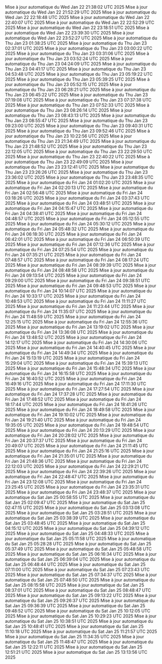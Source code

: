 Mise à jour automatique du Wed Jan 22 21:38:02 UTC 2025
Mise à jour automatique du Wed Jan 22 21:52:29 UTC 2025
Mise à jour automatique du Wed Jan 22 22:18:48 UTC 2025
Mise à jour automatique du Wed Jan 22 22:40:07 UTC 2025
Mise à jour automatique du Wed Jan 22 22:52:29 UTC 2025
Mise à jour automatique du Wed Jan 22 23:18:51 UTC 2025
Mise à jour automatique du Wed Jan 22 23:39:30 UTC 2025
Mise à jour automatique du Wed Jan 22 23:52:27 UTC 2025
Mise à jour automatique du Thu Jan 23 01:38:25 UTC 2025
Mise à jour automatique du Thu Jan 23 02:37:01 UTC 2025
Mise à jour automatique du Thu Jan 23 03:00:22 UTC 2025
Mise à jour automatique du Thu Jan 23 03:31:06 UTC 2025
Mise à jour automatique du Thu Jan 23 03:52:24 UTC 2025
Mise à jour automatique du Thu Jan 23 04:24:09 UTC 2025
Mise à jour automatique du Thu Jan 23 04:41:17 UTC 2025
Mise à jour automatique du Thu Jan 23 04:53:48 UTC 2025
Mise à jour automatique du Thu Jan 23 05:19:22 UTC 2025
Mise à jour automatique du Thu Jan 23 05:39:25 UTC 2025
Mise à jour automatique du Thu Jan 23 05:52:15 UTC 2025
Mise à jour automatique du Thu Jan 23 06:28:21 UTC 2025
Mise à jour automatique du Thu Jan 23 06:45:22 UTC 2025
Mise à jour automatique du Thu Jan 23 07:19:08 UTC 2025
Mise à jour automatique du Thu Jan 23 07:37:38 UTC 2025
Mise à jour automatique du Thu Jan 23 07:52:33 UTC 2025
Mise à jour automatique du Thu Jan 23 08:26:14 UTC 2025
Mise à jour automatique du Thu Jan 23 08:43:13 UTC 2025
Mise à jour automatique du Thu Jan 23 08:55:47 UTC 2025
Mise à jour automatique du Thu Jan 23 09:23:00 UTC 2025
Mise à jour automatique du Thu Jan 23 09:40:31 UTC 2025
Mise à jour automatique du Thu Jan 23 09:52:46 UTC 2025
Mise à jour automatique du Thu Jan 23 10:22:56 UTC 2025
Mise à jour automatique du Thu Jan 23 21:34:49 UTC 2025
Mise à jour automatique du Thu Jan 23 21:48:52 UTC 2025
Mise à jour automatique du Thu Jan 23 22:12:05 UTC 2025
Mise à jour automatique du Thu Jan 23 22:29:50 UTC 2025
Mise à jour automatique du Thu Jan 23 22:40:22 UTC 2025
Mise à jour automatique du Thu Jan 23 22:49:09 UTC 2025
Mise à jour automatique du Thu Jan 23 23:12:41 UTC 2025
Mise à jour automatique du Thu Jan 23 23:26:26 UTC 2025
Mise à jour automatique du Thu Jan 23 23:36:02 UTC 2025
Mise à jour automatique du Thu Jan 23 23:48:35 UTC 2025
Mise à jour automatique du Fri Jan 24 01:02:20 UTC 2025
Mise à jour automatique du Fri Jan 24 02:20:13 UTC 2025
Mise à jour automatique du Fri Jan 24 02:56:48 UTC 2025
Mise à jour automatique du Fri Jan 24 03:18:26 UTC 2025
Mise à jour automatique du Fri Jan 24 03:37:43 UTC 2025
Mise à jour automatique du Fri Jan 24 03:48:51 UTC 2025
Mise à jour automatique du Fri Jan 24 04:15:47 UTC 2025
Mise à jour automatique du Fri Jan 24 04:38:41 UTC 2025
Mise à jour automatique du Fri Jan 24 04:48:57 UTC 2025
Mise à jour automatique du Fri Jan 24 05:12:55 UTC 2025
Mise à jour automatique du Fri Jan 24 05:30:12 UTC 2025
Mise à jour automatique du Fri Jan 24 05:48:32 UTC 2025
Mise à jour automatique du Fri Jan 24 06:18:30 UTC 2025
Mise à jour automatique du Fri Jan 24 06:42:01 UTC 2025
Mise à jour automatique du Fri Jan 24 06:50:39 UTC 2025
Mise à jour automatique du Fri Jan 24 07:12:36 UTC 2025
Mise à jour automatique du Fri Jan 24 07:25:54 UTC 2025
Mise à jour automatique du Fri Jan 24 07:35:21 UTC 2025
Mise à jour automatique du Fri Jan 24 07:48:57 UTC 2025
Mise à jour automatique du Fri Jan 24 08:17:24 UTC 2025
Mise à jour automatique du Fri Jan 24 08:39:39 UTC 2025
Mise à jour automatique du Fri Jan 24 08:48:58 UTC 2025
Mise à jour automatique du Fri Jan 24 09:13:54 UTC 2025
Mise à jour automatique du Fri Jan 24 09:29:00 UTC 2025
Mise à jour automatique du Fri Jan 24 09:38:51 UTC 2025
Mise à jour automatique du Fri Jan 24 09:48:53 UTC 2025
Mise à jour automatique du Fri Jan 24 10:14:07 UTC 2025
Mise à jour automatique du Fri Jan 24 10:33:17 UTC 2025
Mise à jour automatique du Fri Jan 24 10:48:53 UTC 2025
Mise à jour automatique du Fri Jan 24 11:11:27 UTC 2025
Mise à jour automatique du Fri Jan 24 11:23:44 UTC 2025
Mise à jour automatique du Fri Jan 24 11:35:07 UTC 2025
Mise à jour automatique du Fri Jan 24 11:48:59 UTC 2025
Mise à jour automatique du Fri Jan 24 12:25:15 UTC 2025
Mise à jour automatique du Fri Jan 24 12:55:36 UTC 2025
Mise à jour automatique du Fri Jan 24 13:19:02 UTC 2025
Mise à jour automatique du Fri Jan 24 13:36:08 UTC 2025
Mise à jour automatique du Fri Jan 24 13:48:52 UTC 2025
Mise à jour automatique du Fri Jan 24 14:12:17 UTC 2025
Mise à jour automatique du Fri Jan 24 14:30:06 UTC 2025
Mise à jour automatique du Fri Jan 24 14:40:45 UTC 2025
Mise à jour automatique du Fri Jan 24 14:49:34 UTC 2025
Mise à jour automatique du Fri Jan 24 15:13:19 UTC 2025
Mise à jour automatique du Fri Jan 24 15:29:04 UTC 2025
Mise à jour automatique du Fri Jan 24 15:39:13 UTC 2025
Mise à jour automatique du Fri Jan 24 15:48:34 UTC 2025
Mise à jour automatique du Fri Jan 24 16:15:58 UTC 2025
Mise à jour automatique du Fri Jan 24 16:40:52 UTC 2025
Mise à jour automatique du Fri Jan 24 16:49:16 UTC 2025
Mise à jour automatique du Fri Jan 24 17:11:30 UTC 2025
Mise à jour automatique du Fri Jan 24 17:27:54 UTC 2025
Mise à jour automatique du Fri Jan 24 17:37:28 UTC 2025
Mise à jour automatique du Fri Jan 24 17:48:52 UTC 2025
Mise à jour automatique du Fri Jan 24 18:17:44 UTC 2025
Mise à jour automatique du Fri Jan 24 18:41:26 UTC 2025
Mise à jour automatique du Fri Jan 24 18:49:58 UTC 2025
Mise à jour automatique du Fri Jan 24 19:10:02 UTC 2025
Mise à jour automatique du Fri Jan 24 19:21:40 UTC 2025
Mise à jour automatique du Fri Jan 24 19:35:05 UTC 2025
Mise à jour automatique du Fri Jan 24 19:48:54 UTC 2025
Mise à jour automatique du Fri Jan 24 20:13:29 UTC 2025
Mise à jour automatique du Fri Jan 24 20:28:02 UTC 2025
Mise à jour automatique du Fri Jan 24 20:37:37 UTC 2025
Mise à jour automatique du Fri Jan 24 20:49:07 UTC 2025
Mise à jour automatique du Fri Jan 24 21:11:45 UTC 2025
Mise à jour automatique du Fri Jan 24 21:25:16 UTC 2025
Mise à jour automatique du Fri Jan 24 21:35:01 UTC 2025
Mise à jour automatique du Fri Jan 24 21:48:36 UTC 2025
Mise à jour automatique du Fri Jan 24 22:12:03 UTC 2025
Mise à jour automatique du Fri Jan 24 22:29:21 UTC 2025
Mise à jour automatique du Fri Jan 24 22:39:26 UTC 2025
Mise à jour automatique du Fri Jan 24 22:48:47 UTC 2025
Mise à jour automatique du Fri Jan 24 23:12:08 UTC 2025
Mise à jour automatique du Fri Jan 24 23:25:45 UTC 2025
Mise à jour automatique du Fri Jan 24 23:35:31 UTC 2025
Mise à jour automatique du Fri Jan 24 23:48:37 UTC 2025
Mise à jour automatique du Sat Jan 25 00:58:55 UTC 2025
Mise à jour automatique du Sat Jan 25 02:09:47 UTC 2025
Mise à jour automatique du Sat Jan 25 02:47:15 UTC 2025
Mise à jour automatique du Sat Jan 25 03:13:08 UTC 2025
Mise à jour automatique du Sat Jan 25 03:28:51 UTC 2025
Mise à jour automatique du Sat Jan 25 03:38:39 UTC 2025
Mise à jour automatique du Sat Jan 25 03:48:45 UTC 2025
Mise à jour automatique du Sat Jan 25 04:15:12 UTC 2025
Mise à jour automatique du Sat Jan 25 04:39:12 UTC 2025
Mise à jour automatique du Sat Jan 25 04:48:33 UTC 2025
Mise à jour automatique du Sat Jan 25 05:11:58 UTC 2025
Mise à jour automatique du Sat Jan 25 05:28:28 UTC 2025
Mise à jour automatique du Sat Jan 25 05:37:49 UTC 2025
Mise à jour automatique du Sat Jan 25 05:48:58 UTC 2025
Mise à jour automatique du Sat Jan 25 06:16:34 UTC 2025
Mise à jour automatique du Sat Jan 25 06:39:04 UTC 2025
Mise à jour automatique du Sat Jan 25 06:48:44 UTC 2025
Mise à jour automatique du Sat Jan 25 07:11:00 UTC 2025
Mise à jour automatique du Sat Jan 25 07:23:43 UTC 2025
Mise à jour automatique du Sat Jan 25 07:34:37 UTC 2025
Mise à jour automatique du Sat Jan 25 07:48:50 UTC 2025
Mise à jour automatique du Sat Jan 25 08:15:58 UTC 2025
Mise à jour automatique du Sat Jan 25 08:37:01 UTC 2025
Mise à jour automatique du Sat Jan 25 08:48:47 UTC 2025
Mise à jour automatique du Sat Jan 25 09:13:22 UTC 2025
Mise à jour automatique du Sat Jan 25 09:26:37 UTC 2025
Mise à jour automatique du Sat Jan 25 09:36:39 UTC 2025
Mise à jour automatique du Sat Jan 25 09:48:52 UTC 2025
Mise à jour automatique du Sat Jan 25 10:12:05 UTC 2025
Mise à jour automatique du Sat Jan 25 10:29:23 UTC 2025
Mise à jour automatique du Sat Jan 25 10:38:51 UTC 2025
Mise à jour automatique du Sat Jan 25 10:48:41 UTC 2025
Mise à jour automatique du Sat Jan 25 11:10:18 UTC 2025
Mise à jour automatique du Sat Jan 25 11:21:57 UTC 2025
Mise à jour automatique du Sat Jan 25 11:34:35 UTC 2025
Mise à jour automatique du Sat Jan 25 11:48:47 UTC 2025
Mise à jour automatique du Sat Jan 25 12:22:11 UTC 2025
Mise à jour automatique du Sat Jan 25 12:51:21 UTC 2025
Mise à jour automatique du Sat Jan 25 13:13:56 UTC 2025
